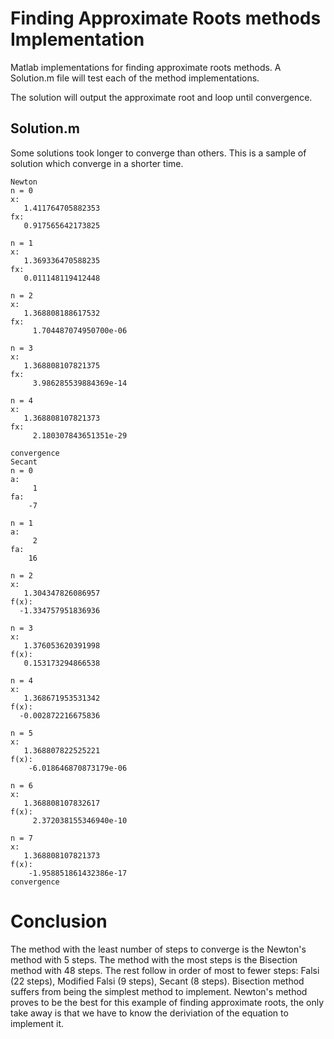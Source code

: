 # Finding Approximate Roots methods Implementation
Matlab implementations for finding approximate roots methods. A Solution.m file will test each of the method implementations. 

The solution will output the approximate root and loop until convergence. 

## Solution.m
Some solutions took longer to converge than others. This is a sample of solution which converge in a shorter time. 

```
Newton
n = 0
x:
   1.411764705882353
fx:
   0.917565642173825

n = 1
x:
   1.369336470588235
fx:
   0.011148119412448

n = 2
x:
   1.368808188617532
fx:
     1.704487074950700e-06

n = 3
x:
   1.368808107821375
fx:
     3.986285539884369e-14

n = 4
x:
   1.368808107821373
fx:
     2.180307843651351e-29

convergence
Secant
n = 0
a:
     1
fa:
    -7

n = 1
a:
     2
fa:
    16

n = 2
x:
   1.304347826086957
f(x):
  -1.334757951836936

n = 3
x:
   1.376053620391998
f(x):
   0.153173294866538

n = 4
x:
   1.368671953531342
f(x):
  -0.002872216675836

n = 5
x:
   1.368807822525221
f(x):
    -6.018646870873179e-06

n = 6
x:
   1.368808107832617
f(x):
     2.372038155346940e-10
     
n = 7
x:
   1.368808107821373
f(x):
    -1.958851861432386e-17
convergence
```

# Conclusion
The method with the least number of steps to converge is the Newton's method with 5 steps. The method with the most steps is the Bisection method with 48 steps. 
The rest follow in order of most to fewer steps: Falsi (22 steps), Modified Falsi (9 steps), Secant (8 steps). Bisection method suffers from being the simplest method to implement. Newton's method proves to be the best for this example of finding approximate roots, the only take away is that we have to know the deriviation of the equation to implement it.

